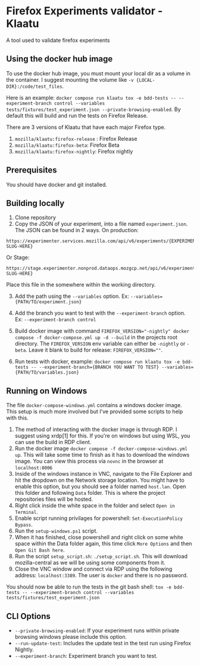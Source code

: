 # Firefox Experiments validator - Klaatu

A tool used to validate firefox experiments

## Using the docker hub image

To use the docker hub image, you must mount your local dir as a volume in the container. I suggest mounting the volume like `-v {LOCAL-DIR}:/code/test_files`.

Here is an example: ```docker compose run klaatu tox -e bdd-tests -- --experiment-branch control --variables tests/fixtures/test_experiment.json --private-browsing-enabled```. By default this will build and run the tests on Firefox Release.

There are 3 versions of Klaatu that have each major Firefox type. 
1. `mozilla/klaatu:firefox-release` : Firefox Release
2. `mozilla/klaatu:firefox-beta`: Firefox Beta
3. `mozilla/klaatu:firefox-nightly`: Firefox nightly

## Prerequisites

You should have docker and git installed.

## Building locally

1. Clone repository
2. Copy the JSON of your experiment, into a file named `experiment.json`. The JSON can be found in 2 ways. On production:
```
https://experimenter.services.mozilla.com/api/v6/experiments/{EXPERIMENT-SLUG-HERE}
```
Or Stage:
```
https://stage.experimenter.nonprod.dataops.mozgcp.net/api/v6/experiments/{EXPERIMENT-SLUG-HERE}
```
Place this file in the somewhere within the working directory.

3. Add the path using the ```--variables``` option. Ex: ```--variables={PATH/TO/experiment.json}```
4. Add the branch you want to test with the `--experiment-branch` option. Ex: `--experiment-branch control`

5. Build docker image with command `FIREFOX_VERSION="-nightly" docker compose -f docker-compose.yml up -d --build` in the projects root directory. The `FIREFOX_VERSION` env variable can either be `-nightly` or `-beta`. Leave it blank to build for release: `FIREFOX_VERSION=""`.
6. Run tests with docker, example: ```docker compose run klaatu tox -e bdd-tests -- --experiment-branch={BRANCH YOU WANT TO TEST} --variables={PATH/TO/variables.json}```

## Running on Windows

The file `docker-compose-windows.yml` contains a windows docker image. This setup is much more involved but I've provided some scripts to help with this.

1. The method of interacting with the docker image is through RDP. I suggest using xrdp[1] for this. If you're on windows but using WSL, you can use the build in RDP client.
2. Run the docker image `docker compose -f docker-compose-windows.yml up`. This will take some time to finish as it has to download the windows image. You can view this process via `novnc` in the browser at `localhost:8006`
3. Inside of the windows instance in VNC, navigate to the File Explorer and hit the dropdown on the Network storage location. You might have to enable this option, but you should see a folder named `host.lan`. Open this folder and following `Data` folder. This is where the project repositories files will be hosted.
4. Right click inside the white space in the folder and select `Open in Terminal`.
5. Enable script running privilages for powershell: `Set-ExecutionPolicy Bypass`.
6. Run the `setup-windows.ps1` script.
7. When it has finished, close powershell and right click on some white space within the Data folder again, this time click `More Options` and then `Open Git Bash here`.
8. Run the script `setup_script.sh`: `./setup_script.sh`. This will download mozilla-central as we will be using some components from it.
9. Close the VNC window and connect via RDP using the following address: `localhost:3389`. The user is `docker` and there is no password.

You should now be able to run the tests in the git bash shell: `tox -e bdd-tests -- --experiment-branch control --variables tests/fixtures/test_experiment.json`


## CLI Options

- ```--private-browsing-enabled```: If your experiment runs within private browsing windows please include this option.
- ```--run-update-test```: Includes the update test in the test run using Firefox Nightly.
- ```--experiment-branch```: Experiment branch you want to test.